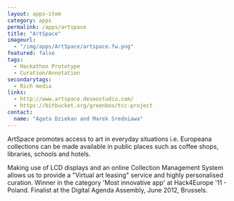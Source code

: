 ```yaml
---
layout: apps-item
category: apps
permalink: /apps/artspace
title: "ArtSpace"
imageurl:
  - "/img/apps/ArtSpace/artspace.fw.png"
featured: false
tags:
  - Hackathon Prototype
  - Curation/Annotation
secondarytags:
  - Rich media
links:
  - http://www.artspace.deseostudio.com/
  - https://bitbucket.org/greenbox/tcc-project
contact: 
  name: "Agata Dziekan and Marek Sredniawa"
---
```


ArtSpace promotes access to art in everyday situations i.e. Europeana collections can be made available in public places such as coffee shops, libraries, schools and hotels.

Making use of LCD displays and an online Collection Management System allows us to provide a "Virtual art leasing" service and highly personalised curation. Winner in the category 'Most innovative app' at Hack4Europe '11 - Poland. Finalist at the Digital Agenda Assembly, June 2012, Brussels.
